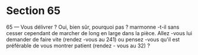 # Section 65

65
— Vous délivrer ? Oui, bien sûr, pourquoi pas ? marmonne -t-il
sans cesser cependant de marcher de long en large dans la pièce.
Allez -vous lui demander de faire vite (rendez -vous au 241) ou
pensez -vous qu'il est préférable de vous montrer patient (rendez -
vous au 32) ?